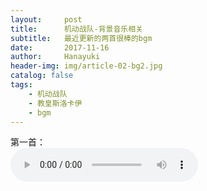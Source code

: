 ```yaml
---
layout:     post
title:      机动战队-背景音乐相关
subtitle:   最近更新的两首很棒的bgm
date:       2017-11-16
author:     Hanayuki
header-img: img/article-02-bg2.jpg
catalog: false
tags:
    - 机动战队
    - 教皇斯洛卡伊
    - bgm
---
```

第一首：<br>
<audio src="img/机动战队TetraCalyx.mp3" controls="controls"></audio>
